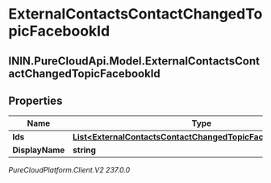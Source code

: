 # ExternalContactsContactChangedTopicFacebookId

## ININ.PureCloudApi.Model.ExternalContactsContactChangedTopicFacebookId

## Properties

|Name | Type | Description | Notes|
|------------ | ------------- | ------------- | -------------|
| **Ids** | [**List&lt;ExternalContactsContactChangedTopicFacebookScopedId&gt;**](ExternalContactsContactChangedTopicFacebookScopedId) |  | [optional] |
| **DisplayName** | **string** |  | [optional] |



_PureCloudPlatform.Client.V2 237.0.0_

